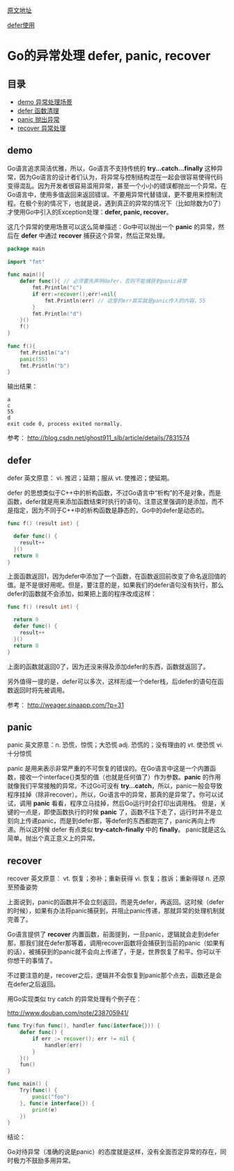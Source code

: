 [原文地址](http://www.cnblogs.com/ghj1976/archive/2013/02/11/2910114.html)

[defer使用](https://github.com/aimuke/learn/blob/master/go/defer.md)

# Go的异常处理 defer, panic, recover

<!-- TOC -->
## 目录
- [demo 异常处理场景](#demo)
- [defer 函数清理](#defer)
- [panic 抛出异常](#panic)
- [recover 异常处理](#recover)
<!-- /TOC -->

## demo
Go语言追求简洁优雅，所以，Go语言不支持传统的 **try…catch…finally** 这种异常，因为Go语言的设计者们认为，将异常与控制结构混在一起会很容易使得代码变得混乱。因为开发者很容易滥用异常，甚至一个小小的错误都抛出一个异常。在Go语言中，使用多值返回来返回错误。不要用异常代替错误，更不要用来控制流程。在极个别的情况下，也就是说，遇到真正的异常的情况下（比如除数为0了）才使用Go中引入的Exception处理：**defer, panic, recover**。

这几个异常的使用场景可以这么简单描述：Go中可以抛出一个 **panic** 的异常，然后在 **defer** 中通过 **recover** 捕获这个异常，然后正常处理。
```go
package main
 
import "fmt"
 
func main(){
    defer func(){ // 必须要先声明defer，否则不能捕获到panic异常
        fmt.Println("c")
        if err:=recover();err!=nil{
            fmt.Println(err) // 这里的err其实就是panic传入的内容，55
        }
        fmt.Println("d")
    }()
    f()
}
 
func f(){
    fmt.Println("a")
    panic(55)
    fmt.Println("b")
}
```
输出结果：
```ssh
a
c
55
d
exit code 0, process exited normally.
```
参考： http://blog.csdn.net/ghost911_slb/article/details/7831574

 

## defer
defer 英文原意： vi. 推迟；延期；服从   vt. 使推迟；使延期。

defer 的思想类似于C++中的析构函数，不过Go语言中“析构”的不是对象，而是函数，defer就是用来添加函数结束时执行的语句。注意这里强调的是添加，而不是指定，因为不同于C++中的析构函数是静态的，Go中的defer是动态的。
```go
func f() (result int) {

  defer func() {
    result++
  }()
  return 0
}
```
上面函数返回1，因为defer中添加了一个函数，在函数返回前改变了命名返回值的值。是不是很好用呢。但是，要注意的是，如果我们的defer语句没有执行，那么defer的函数就不会添加，如果把上面的程序改成这样：
```go
func f() (result int) {

  return 0
  defer func() {
    result++
  }()
  return 0
}
```
上面的函数就返回0了，因为还没来得及添加defer的东西，函数就返回了。

另外值得一提的是，defer可以多次，这样形成一个defer栈，后defer的语句在函数返回时将先被调用。

参考： http://weager.sinaapp.com/?p=31 

## panic
panic 英文原意：n. 恐慌，惊慌；大恐慌  adj. 恐慌的；没有理由的  vt. 使恐慌  vi. 十分惊慌

panic 是用来表示非常严重的不可恢复的错误的。在Go语言中这是一个内置函数，接收一个interface{}类型的值（也就是任何值了）作为参数。**panic** 的作用就像我们平常接触的异常。不过Go可没有 **try…catch**，所以，panic一般会导致程序挂掉（除非recover）。所以，Go语言中的异常，那真的是异常了。你可以试试，调用 **panic** 看看，程序立马挂掉，然后Go运行时会打印出调用栈。
但是，关键的一点是，即使函数执行的时候 **panic** 了，函数不往下走了，运行时并不是立刻向上传递panic，而是到defer那，等defer的东西都跑完了，panic再向上传递。所以这时候 defer 有点类似 **try-catch-finally** 中的  **finally**。
panic就是这么简单。抛出个真正意义上的异常。

## recover
recover 英文原意： vt. 恢复；弥补；重新获得   vi. 恢复；胜诉；重新得球   n. 还原至预备姿势

上面说到，panic的函数并不会立刻返回，而是先defer，再返回。这时候（defer的时候），如果有办法将panic捕获到，并阻止panic传递，那就异常的处理机制就完善了。

Go语言提供了 **recover** 内置函数，前面提到，一旦panic，逻辑就会走到defer那，那我们就在defer那等着，调用recover函数将会捕获到当前的panic（如果有的话），被捕获到的panic就不会向上传递了，于是，世界恢复了和平。你可以干你想干的事情了。

不过要注意的是，recover之后，逻辑并不会恢复到panic那个点去，函数还是会在defer之后返回。

用Go实现类似 try catch 的异常处理有个例子在：

http://www.douban.com/note/238705941/
```go
func Try(fun func(), handler func(interface{})) {
    defer func() {
        if err := recover(); err != nil {
            handler(err)
        }
    }()
    fun()
}

func main() {
    Try(func() {
        panic("foo")
    }, func(e interface{}) {
        print(e)
    })
}
```

结论：

Go对待异常（准确的说是panic）的态度就是这样，没有全面否定异常的存在，同时极力不鼓励多用异常。

